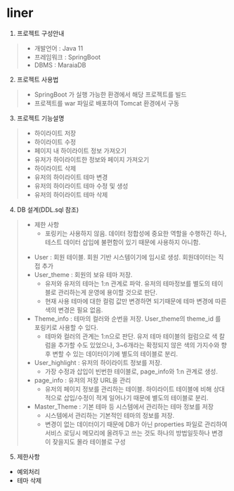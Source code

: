# liner

1. 프로젝트 구성안내
>  + 개발언어   : Java 11
>  + 프레임워크 : SpringBoot
>  + DBMS      : MaraiaDB
  
2. 프로젝트 사용법
>  + SpringBoot 가 실행 가능한 환경에서 해당 프로젝트를 빌드
>  + 프로젝트를 war 파일로 배포하여 Tomcat 환경에서 구동
  
3. 프로젝트 기능설명
>  + 하이라이트 저장
>  + 하이라이트 수정
>  + 페이지 내 하이라이트 정보 가져오기
>  + 유저가 하이라이트한 정보와 페이지 가져오기
>  + 하이라이트 삭제
>  + 유저의 하이라이트 테마 변경
>  + 유저의 하이라이트 테마 수정 및 생성
>  + 유저의 하이라이트 테마 삭제
  
4. DB 설계(DDL.sql 참조)
>  - 제한 사항
>    - 포링키는 사용하지 않음. 데이터 정합성에 중요한 역할을 수행하긴 하나, 테스트 데이터 삽입에 불편함이 있기 때문에 사용하지 아니함.
>  + User : 회원 테이블. 회원 기반 시스템이기에 임시로 생성. 회원데이터는 직접 추가
>  + User_theme : 회원의 보유 테마 저장. 
>    + 유저와 유저의 테마는 1:n 관계로 파악. 유저의 테마정보를 별도의 테이블로 관리하는게 운영에 용이할 것으로 판단.
>    + 현재 사용 테마에 대한 컬럼 값만 변경하면 되기때문에 테마 변경에 따른 색의 변경은 필요 없음.
>  + Theme_info : 테마의 컬러와 순번을 저장. User_theme의 theme_id 를 포링키로 사용할 수 있다.
>    + 테마와 컬러의 관계는 1:n으로 판단. 유저 테마 테이블의 컬럼으로 색 칼럼을 추가할 수도 있었으나, 3~6개라는 확정되지 않은 색의 가지수와 향후 변할 수 있는 데이터이기에 별도의 테이블로 분리.
>  + User_highlight : 유저의 하이라이트 정보를 저장. 
>    + 가장 수정과 삽입이 빈번한 테이블로, page_info와 1:n 관계로 생성. 
>  + page_info : 유저의 저장 URL을 관리
>    + 유저의 페이지 정보를 관리하는 테이블. 하이라이트 테이블에 비해 상대적으로 삽입/수정이 적게 일어나기 때문에 별도의 테이블로 분리.
>  + Master_Theme : 기본 테마 등 시스템에서 관리하는 테마 정보를 저장
>    + 시스템에서 관리하는 기본적인 테마의 정보를 저장.
>    + 변경이 없는 데이터이기 때문에 DB가 아닌 properties 파일로 관리하여 서비스 로딩시 메모리에 올려두고 쓰는 것도 하나의 방법일듯하나 변경이 잦을지도 몰라 테이블로 구성
    

5. 제한사항

  + 예외처리
  + 테마 삭제
  
  

  
